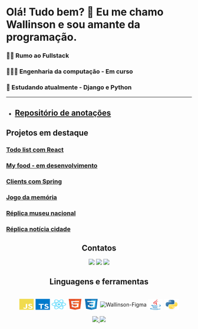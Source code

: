 # Olá! Tudo bem? 👋 Eu me chamo Wallinson e sou amante da programação.

### 🧑‍💻 Rumo ao Fullstack
### 👨🏼‍🎓 Engenharia da computação - Em curso
### 🌱 Estudando atualmente - Django e Python

---

- ## [Repositório de anotações](https://github.com/wallinsonrocha/Estudos)

## Projetos em destaque
### [Todo list com React](https://github.com/wallinsonrocha/todo-list-react)
### [My food - em desenvolvimento](https://github.com/wallinsonrocha/myfood_repository)
### [Clients com Spring](https://github.com/wallinsonrocha/Clients)
### [Jogo da memória](https://github.com/wallinsonrocha/jogo-da-memoria-bootcamp-TQI)
### [Réplica museu nacional](https://github.com/wallinsonrocha/replica-museu-nacional)
### [Réplica notícia cidade](https://github.com/wallinsonrocha/noticias-cidade-replica)

<h2 align="center">Contatos</h2>
<div align="center"> 
  <a href="https://instagram.com/wallinsonrocha" target="_blank"><img src="https://img.shields.io/badge/-Instagram-%23E4405F?style=for-the-badge&logo=instagram&logoColor=white" target="_blank"></a>
  <a href = "mailto:wrnr288@gmail.com"><img src="https://img.shields.io/badge/-Gmail-%23333?style=for-the-badge&logo=gmail&logoColor=white" target="_blank"></a>
  <a href="https://www.linkedin.com/in/wallinsonrocha/" target="_blank"><img src="https://img.shields.io/badge/-LinkedIn-%230077B5?style=for-the-badge&logo=linkedin&logoColor=white" target="_blank"></a>  
</div>


<h2 align="center">Linguagens e ferramentas</h2>

<div align="center"><br>
  <img align="center" alt="Wallinson-Js" height="30" width="40" src="https://raw.githubusercontent.com/devicons/devicon/master/icons/javascript/javascript-plain.svg">
  <img align="center" alt="Wallinson-Ts" height="30" width="40" src="https://raw.githubusercontent.com/devicons/devicon/master/icons/typescript/typescript-plain.svg">
  <img align="center" alt="Wallinson-React" height="30" width="40" src="https://raw.githubusercontent.com/devicons/devicon/master/icons/react/react-original.svg">
  <img align="center" alt="Wallinson-HTML" height="30" width="40" src="https://raw.githubusercontent.com/devicons/devicon/master/icons/html5/html5-original.svg">
  <img align="center" alt="Wallinson-CSS" height="30" width="40" src="https://raw.githubusercontent.com/devicons/devicon/master/icons/css3/css3-original.svg">  
  <img align="center" alt="Wallinson-Figma" height="30" width="40" src="https://cdn.jsdelivr.net/gh/devicons/devicon/icons/figma/figma-original.svg" />
  <img align="center" alt="Wallinson-Java" height="30" width="40" src="https://raw.githubusercontent.com/devicons/devicon/master/icons/java/java-original.svg" />
  <img align="center" alt="Wallinson-Python" height="30" width="40" src="https://raw.githubusercontent.com/devicons/devicon/master/icons/python/python-original.svg" />
</div>
<br/>
<div align="center">
  <a href="https://github.com/wallinsonrocha">
  <img height="180em" src="https://github-readme-stats.vercel.app/api?username=wallinsonrocha&show_icons=true&theme=merko&include_all_commits=true&count_private=true"/>
  <img height="180em" src="https://github-readme-stats.vercel.app/api/top-langs/?username=wallinsonrocha&layout=compact&langs_count=7&theme=merko"/>
</div>
